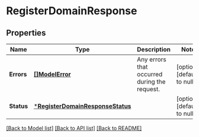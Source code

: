 # RegisterDomainResponse

## Properties

 Name       | Type                                                                 | Description                                  | Notes                        
------------|----------------------------------------------------------------------|----------------------------------------------|------------------------------
 **Errors** | [**[]ModelError**](Error.md)                                         | Any errors that occurred during the request. | [optional] [default to null] 
 **Status** | [***RegisterDomainResponseStatus**](RegisterDomainResponseStatus.md) |                                              | [optional] [default to null] 

[[Back to Model list]](../README.md#documentation-for-models) [[Back to API list]](../README.md#documentation-for-api-endpoints) [[Back to README]](../README.md)

